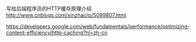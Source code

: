 写给后端程序员的HTTP缓存原理介绍
http://www.cnblogs.com/xinzhao/p/5099807.html

https://developers.google.com/web/fundamentals/performance/optimizing-content-efficiency/http-caching?hl=zh-cn